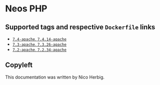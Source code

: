 # Neos PHP

## Supported tags and respective `Dockerfile` links

 * [`7.4-apache`, `7.4.14-apache`](https://github.com/nicoherbigio/docker-neos-php/blob/master/7.4/debian/apache/default/Dockerfile)
 * [`7.3-apache`, `7.3.26-apache`](https://github.com/nicoherbigio/docker-neos-php/blob/master/7.3/debian/apache/default/Dockerfile)
 * [`7.2-apache`, `7.2.34-apache`](https://github.com/nicoherbigio/docker-neos-php/blob/master/7.2/debian/apache/default/Dockerfile)

## Copyleft

This documentation was written by Nico Herbig.
